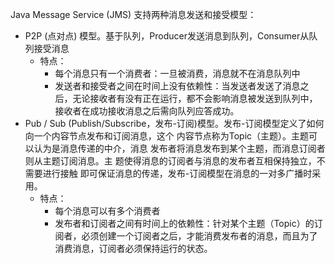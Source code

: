 Java Message Service (JMS) 支持两种消息发送和接受模型：

- P2P (点对点) 模型。基于队列，Producer发送消息到队列，Consumer从队列接受消息
  - 特点：
    - 每个消息只有一个消费者：一旦被消费，消息就不在消息队列中
    - 发送者和接受者之间在时间上没有依赖性：当发送者发送了消息之后，无论接收者有没有正在运行，都不会影响消息被发送到队列中，接收者在成功接收消息之后需向队列应答成功。
- Pub / Sub (Publish/Subscribe，发布-订阅)模型。发布-订阅模型定义了如何向一个内容节点发布和订阅消息，这个 内容节点称为Topic（主题）。主题可以认为是消息传递的中介，消息 发布者将消息发布到某个主题，而消息订阅者则从主题订阅消息。主 题使得消息的订阅者与消息的发布者互相保持独立，不需要进行接触 即可保证消息的传递，发布-订阅模型在消息的一对多广播时采用。
  - 特点：
    - 每个消息可以有多个消费者
    - 发布者和订阅者之间有时间上的依赖性：针对某个主题（Topic）的订阅者，必须创建一个订阅者之后，才能消费发布者的消息，而且为了消费消息，订阅者必须保持运行的状态。